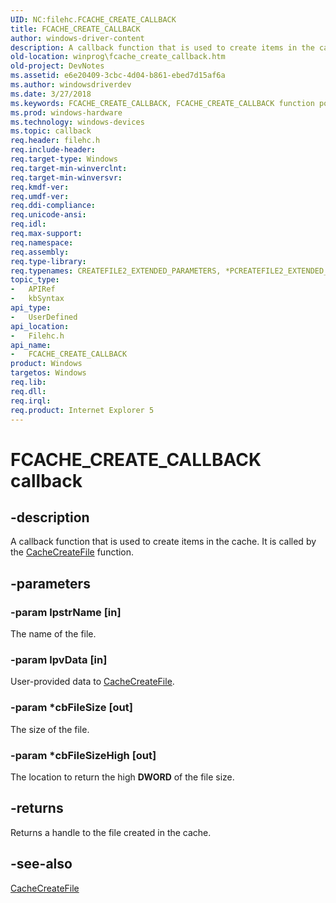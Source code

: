 ```yaml
---
UID: NC:filehc.FCACHE_CREATE_CALLBACK
title: FCACHE_CREATE_CALLBACK
author: windows-driver-content
description: A callback function that is used to create items in the cache.
old-location: winprog\fcache_create_callback.htm
old-project: DevNotes
ms.assetid: e6e20409-3cbc-4d04-b861-ebed7d15af6a
ms.author: windowsdriverdev
ms.date: 3/27/2018
ms.keywords: FCACHE_CREATE_CALLBACK, FCACHE_CREATE_CALLBACK function pointer [Windows API], filehc/FCACHE_CREATE_CALLBACK, winprog.fcache_create_callback
ms.prod: windows-hardware
ms.technology: windows-devices
ms.topic: callback
req.header: filehc.h
req.include-header: 
req.target-type: Windows
req.target-min-winverclnt: 
req.target-min-winversvr: 
req.kmdf-ver: 
req.umdf-ver: 
req.ddi-compliance: 
req.unicode-ansi: 
req.idl: 
req.max-support: 
req.namespace: 
req.assembly: 
req.type-library: 
req.typenames: CREATEFILE2_EXTENDED_PARAMETERS, *PCREATEFILE2_EXTENDED_PARAMETERS, *LPCREATEFILE2_EXTENDED_PARAMETERS
topic_type:
-	APIRef
-	kbSyntax
api_type:
-	UserDefined
api_location:
-	Filehc.h
api_name:
-	FCACHE_CREATE_CALLBACK
product: Windows
targetos: Windows
req.lib: 
req.dll: 
req.irql: 
req.product: Internet Explorer 5
---
```


# FCACHE_CREATE_CALLBACK callback


## -description


A callback function that is used to create items in the cache. It is called by the <a href="https://msdn.microsoft.com/089160c7-eb30-4b39-b982-75356e7cdb24">CacheCreateFile</a> function.


## -parameters




### -param lpstrName [in]

The name of the file.


### -param lpvData [in]

User-provided data to <a href="https://msdn.microsoft.com/089160c7-eb30-4b39-b982-75356e7cdb24">CacheCreateFile</a>.


### -param *cbFileSize [out]

The size of the file.


### -param *cbFileSizeHigh [out]

The location to return the high <b>DWORD</b> of the file size.


## -returns



Returns a handle to the file created in the cache.




## -see-also




<a href="https://msdn.microsoft.com/089160c7-eb30-4b39-b982-75356e7cdb24">CacheCreateFile</a>
 

 

